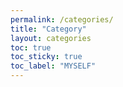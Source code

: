```yaml
---
permalink: /categories/
title: "Category"
layout: categories
toc: true
toc_sticky: true
toc_label: "MYSELF"
---
```

